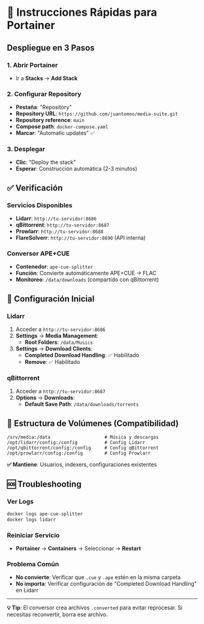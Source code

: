 # 🚀 Instrucciones Rápidas para Portainer

## Despliegue en 3 Pasos

### 1. Abrir Portainer
- Ir a **Stacks** → **Add Stack**

### 2. Configurar Repository
- **Pestaña**: "Repository"
- **Repository URL**: `https://github.com/juantomoo/media-suite.git`
- **Repository reference**: `main`
- **Compose path**: `docker-compose.yaml`
- **Marcar**: "Automatic updates" ✅

### 3. Desplegar
- **Clic**: "Deploy the stack"
- **Esperar**: Construcción automática (2-3 minutos)

## ✅ Verificación

### Servicios Disponibles
- **Lidarr**: `http://tu-servidor:8686`
- **qBittorrent**: `http://tu-servidor:8687`
- **Prowlarr**: `http://tu-servidor:8688`
- **FlareSolverr**: `http://tu-servidor:8690` (API interna)

### Conversor APE+CUE
- **Contenedor**: `ape-cue-splitter`
- **Función**: Convierte automáticamente APE+CUE → FLAC
- **Monitoreo**: `/data/downloads` (compartido con qBittorrent)

## 🔧 Configuración Inicial

### Lidarr
1. Acceder a `http://tu-servidor:8686`
2. **Settings** → **Media Management**:
   - **Root Folders**: `/data/Musics`
3. **Settings** → **Download Clients**:
   - **Completed Download Handling**: ✅ Habilitado
   - **Remove**: ✅ Habilitado

### qBittorrent
1. Acceder a `http://tu-servidor:8687`
2. **Options** → **Downloads**:
   - **Default Save Path**: `/data/downloads/torrents`

## 📁 Estructura de Volúmenes (Compatibilidad)

```
/srv/media:/data                    # Música y descargas
/opt/lidarr/config:/config          # Config Lidarr
/opt/qbittorrent/config:/config     # Config qBittorrent
/opt/prowlarr/config:/config        # Config Prowlarr
```

**✅ Mantiene**: Usuarios, indexers, configuraciones existentes

## 🆘 Troubleshooting

### Ver Logs
```bash
docker logs ape-cue-splitter
docker logs lidarr
```

### Reiniciar Servicio
- **Portainer** → **Containers** → Seleccionar → **Restart**

### Problema Común
- **No convierte**: Verificar que `.cue` y `.ape` estén en la misma carpeta
- **No importa**: Verificar configuración de "Completed Download Handling" en Lidarr

---

**💡 Tip**: El conversor crea archivos `.converted` para evitar reprocesar. Si necesitas reconvertir, borra ese archivo.
